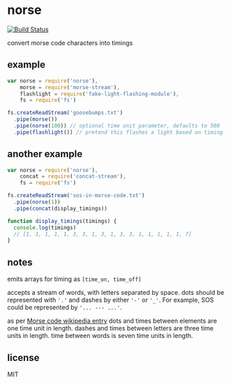 norse
====

[![Build Status](https://travis-ci.org/jarofghosts/norse.png?branch=master)](https://travis-ci.org/jarofghosts/norse)

convert morse code characters into timings

## example

```js
var norse = require('norse'),
    morse = require('morse-stream'),
    flashlight = require('fake-light-flashing-module'),
    fs = require('fs')

fs.createReadStream('goosebumps.txt')
  .pipe(morse())
  .pipe(norse(100)) // optional time unit parameter, defaults to 500
  .pipe(flashlight()) // pretend this flashes a light based on timing
```

## another example

```js
var norse = require('norse'),
    concat = require('concat-stream'),
    fs = require('fs')

fs.createReadStream('sos-in-morse-code.txt')
  .pipe(norse(1))
  .pipe(concat(display_timings))

function display_timings(timings) {
  console.log(timings)
  // [1, 1, 1, 1, 1, 3, 3, 1, 3, 1, 3, 3, 1, 1, 1, 1, 1, 7]
}
```

## notes

emits arrays for timing as `[time_on, time_off]`

accepts a stream of words, with letters separated by space. dots should be
represented with `'.'` and dashes by either `'-'` or `'_'`. For example, SOS
could be represented by `'... --- ...'`.

as per [Morse code wikipedia entry](http://en.wikipedia.org/wiki/Morse_code#Representation.2C_timing_and_speeds)
dots and times between elements are one time unit in length. dashes and times
between letters are three time units in length. time between words is seven
time units in length.

## license

MIT
